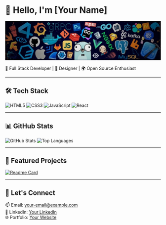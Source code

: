 # 👋 Hello, I'm [Your Name]

![Profile Banner](https://github.com/mrrayhan246/mrrayhan246/blob/main/images/bg/CoverImage.jpg)

🚀 Full Stack Developer | 🎨 Designer | 🌍 Open Source Enthusiast

---

## 🛠️ Tech Stack
![HTML5](https://img.shields.io/badge/-HTML5-E34F26?logo=html5&logoColor=fff)
![CSS3](https://img.shields.io/badge/-CSS3-1572B6?logo=css3&logoColor=fff)
![JavaScript](https://img.shields.io/badge/-JavaScript-F7DF1E?logo=javascript&logoColor=333)
![React](https://img.shields.io/badge/-React-61DAFB?logo=react&logoColor=333)

---

## 📊 GitHub Stats
![GitHub Stats](https://github-readme-stats.vercel.app/api?username=your-username&show_icons=true&theme=radical)
![Top Languages](https://github-readme-stats.vercel.app/api/top-langs/?username=your-username&layout=compact&theme=radical)

---

## 📂 Featured Projects
[![Readme Card](https://github-readme-stats.vercel.app/api/pin/?username=username&repo=repo-name&theme=radical)](https://github.com/username/repo-name)

---

## 🌟 Let's Connect
📫 Email: [your-email@example.com](mailto:your-email@example.com)  
💼 LinkedIn: [Your LinkedIn](https://linkedin.com/in/your-profile)  
🌐 Portfolio: [Your Website](https://your-website.com)